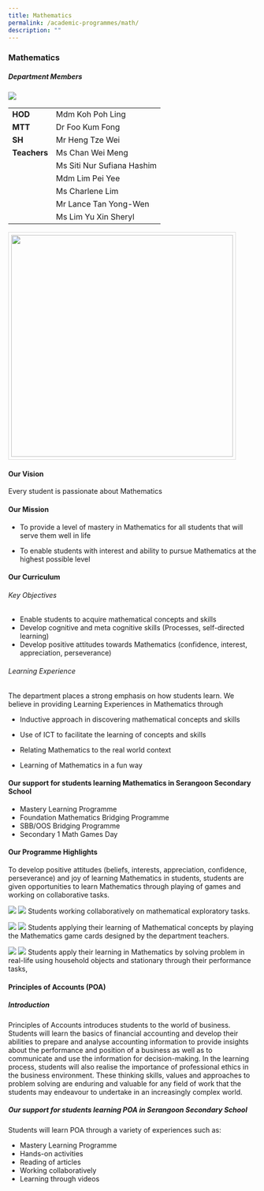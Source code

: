 ```yaml
---
title: Mathematics
permalink: /academic-programmes/math/
description: ""
---
```

### Mathematics

##### Department Members
![](/images/Name%20List%20of%20Math%20Dept_06.jpg)

<table>
  <tr>
    <td><b>HOD</b></td>
    <td>Mdm Koh Poh Ling</td>
  </tr>
 <tr>
    <td><b>MTT</b></td>
    <td>Dr Foo Kum Fong</td>
  </tr>
 <tr>
    <td><b>SH</b></td>
    <td>Mr Heng Tze Wei</td>
  </tr>
 <tr>
    <td><b>Teachers</b></td>
    <td>Ms Chan Wei Meng</td>
  </tr>
 <tr>
    <td><b></b></td>
    <td>Ms Siti Nur Sufiana Hashim</td>
  </tr>
 <tr>
    <td><b></b></td>
    <td>Mdm Lim Pei Yee</td>
  </tr>
 <tr>
    <td><b></b></td>
    <td>Ms Charlene Lim</td>
  </tr>
 <tr>
    <td><b></b></td>
    <td>Mr Lance Tan Yong-Wen</td>
  </tr>
 <tr>
    <td><b></b></td>
    <td>Ms Lim Yu Xin Sheryl</td>
  </tr>
</table>




<img src="/images/maths_house3.jpg" style="width:450px; border:0.5px solid Gainsboro; padding: 5px; Align: Left">

#### Our Vision
Every student is passionate about Mathematics

#### Our Mission
*   To provide a level of mastery in Mathematics for all students that will serve them well in life  
    
*   To enable students with interest and ability to pursue Mathematics at the highest possible level

#### Our Curriculum
###### Key Objectives
*   Enable students to acquire mathematical concepts and skills
*   Develop cognitive and meta cognitive skills (Processes, self-directed learning)
*   Develop positive attitudes towards Mathematics (confidence, interest, appreciation, perseverance)

###### Learning Experience
The department places a strong emphasis on how students learn. We believe in providing Learning Experiences in Mathematics through
*   Inductive approach in discovering mathematical concepts and skills  
    
*   Use of ICT to facilitate the learning of concepts and skills 
*   Relating Mathematics to the real world context 
*   Learning of Mathematics in a fun way

#### Our support for students learning Mathematics in Serangoon Secondary School
* Mastery Learning Programme
* Foundation Mathematics Bridging Programme
* SBB/OOS Bridging Programme
* Secondary 1 Math Games Day

#### Our Programme Highlights

To develop positive attitudes (beliefs, interests, appreciation, confidence, perseverance) and joy of learning Mathematics in students, students are given opportunities to learn Mathematics through playing of games and working on collaborative tasks.

![](/images/Programme_01.jpg)
![](/images/Programme_02.jpg)
Students working collaboratively on mathematical exploratory tasks.

![](/images/Programme_03.jpg)
![](/images/Programme_04.jpg)
Students applying their learning of Mathematical concepts by playing the Mathematics game cards designed by the department teachers.

![](/images/programme_05.jpg)
![](/images/programme_06.jpg)
Students apply their learning in Mathematics by solving problem in real-life using household objects and stationary through their performance tasks,

#### Principles of Accounts (POA)
##### Introduction
Principles of Accounts introduces students to the world of business. Students will learn the basics of financial accounting and develop their abilities to prepare and analyse accounting information to provide insights about the performance and position of a business as well as to communicate and use the information for decision-making. In the learning process, students will also realise the importance of professional ethics in the business environment. These thinking skills, values and approaches to problem solving are enduring and valuable for any field of work that the students may endeavour to undertake in an increasingly complex world.

##### Our support for students learning POA in Serangoon Secondary School
Students will learn POA through a variety of experiences such as:
* Mastery Learning Programme
* Hands-on activities
* Reading of articles
* Working collaboratively
* Learning through videos